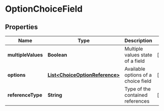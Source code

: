 

# OptionChoiceField

## Properties

Name | Type | Description | Notes
------------ | ------------- | ------------- | -------------
**multipleValues** | **Boolean** | Multiple values state of a field |  [optional]
**options** | [**List&lt;ChoiceOptionReference&gt;**](ChoiceOptionReference.md) | Available options of a choice field |  [optional]
**referenceType** | **String** | Type of the contained references |  [optional]




